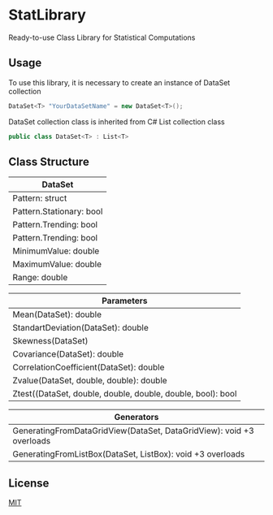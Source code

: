 # StatLibrary
Ready-to-use Class Library for Statistical Computations

## Usage
To use this library, it is necessary to create an instance of DataSet collection 
```csharp
DataSet<T> "YourDataSetName" = new DataSet<T>();
```
DataSet collection class is inherited from C# List collection class
```csharp
public class DataSet<T> : List<T>
```

## Class Structure

DataSet<T>               |
-------------            |
Pattern: struct          |
Pattern.Stationary: bool |
Pattern.Trending: bool   |
Pattern.Trending: bool   |
MinimumValue: double     |
MaximumValue: double     |
Range: double            |
  
Parameters    |
------------- |
Mean(DataSet<double>): double|
StandartDeviation(DataSet<double>): double|
Skewness(DataSet<double>)|
Covariance(DataSet<double>): double|
CorrelationCoefficient(DataSet<double>): double|
Zvalue(DataSet<double>, double, double): double|
Ztest((DataSet<double>, double, double, double, double, bool): bool|

Generators<T>|
-------------|
GeneratingFromDataGridView(DataSet<T>, DataGridView): void +3 overloads|
GeneratingFromListBox(DataSet<T>, ListBox): void +3 overloads|

## License
[MIT](https://choosealicense.com/licenses/mit/)
